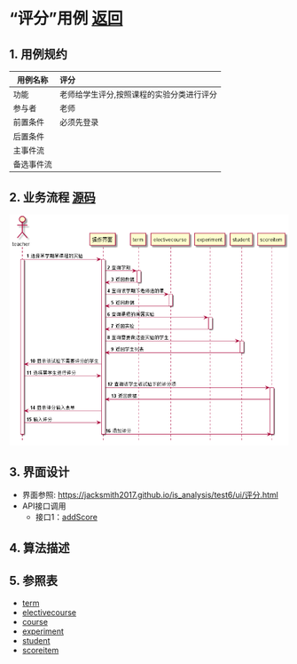 ﻿﻿<!-- markdownlint-disable MD033-->
<!-- 禁止MD033类型的警告 https://www.npmjs.com/package/markdownlint -->

# “评分”用例 [返回](../README.md)
## 1. 用例规约

|用例名称|评分|
|-------|:-------------|
|功能|老师给学生评分,按照课程的实验分类进行评分|
|参与者|老师|
|前置条件|必须先登录|
|后置条件| |
|主事件流| |
|备选事件流| |

## 2. 业务流程 [源码](../src/评分.puml)
![教师选课](../picture/评分.png)

## 3. 界面设计
- 界面参照: https://jacksmith2017.github.io/is_analysis/test6/ui/评分.html
- API接口调用
    - 接口1：[addScore](../接口/addScore.md)

## 4. 算法描述

## 5. 参照表
- [term](../数据库设计.md/#term)
- [electivecourse](../数据库设计.md/#electivecourse)
- [course](../数据库设计.md/#course)
- [experiment](../数据库设计.md/#experiment)
- [student](../数据库设计.md/#student)
- [scoreitem](../数据库设计.md/#scoreitem)
